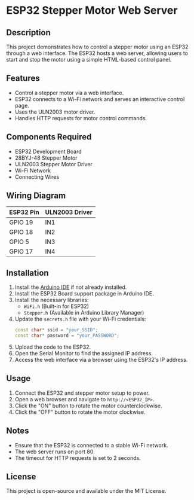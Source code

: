 # ESP32 Stepper Motor Web Server

## Description
This project demonstrates how to control a stepper motor using an ESP32 through a web interface. The ESP32 hosts a web server, allowing users to start and stop the motor using a simple HTML-based control panel.

## Features
- Control a stepper motor via a web interface.
- ESP32 connects to a Wi-Fi network and serves an interactive control page.
- Uses the ULN2003 motor driver.
- Handles HTTP requests for motor control commands.

## Components Required
- ESP32 Development Board
- 28BYJ-48 Stepper Motor
- ULN2003 Stepper Motor Driver
- Wi-Fi Network
- Connecting Wires

## Wiring Diagram
| ESP32 Pin | ULN2003 Driver |
|-----------|---------------|
| GPIO 19   | IN1          |
| GPIO 18   | IN2          |
| GPIO 5    | IN3          |
| GPIO 17   | IN4          |

## Installation
1. Install the [Arduino IDE](https://www.arduino.cc/en/software) if not already installed.
2. Install the ESP32 Board support package in Arduino IDE.
3. Install the necessary libraries:
   - `WiFi.h` (Built-in for ESP32)
   - `Stepper.h` (Available in Arduino Library Manager)
4. Update the `secrets.h` file with your Wi-Fi credentials:
   ```cpp
   const char* ssid = "your_SSID";
   const char* password = "your_PASSWORD";
   ```
5. Upload the code to the ESP32.
6. Open the Serial Monitor to find the assigned IP address.
7. Access the web interface via a browser using the ESP32's IP address.

## Usage
1. Connect the ESP32 and stepper motor setup to power.
2. Open a web browser and navigate to `http://<ESP32_IP>`.
3. Click the "ON" button to rotate the motor counterclockwise.
4. Click the "OFF" button to rotate the motor clockwise.

## Notes
- Ensure that the ESP32 is connected to a stable Wi-Fi network.
- The web server runs on port 80.
- The timeout for HTTP requests is set to 2 seconds.

## License
This project is open-source and available under the MIT License.

